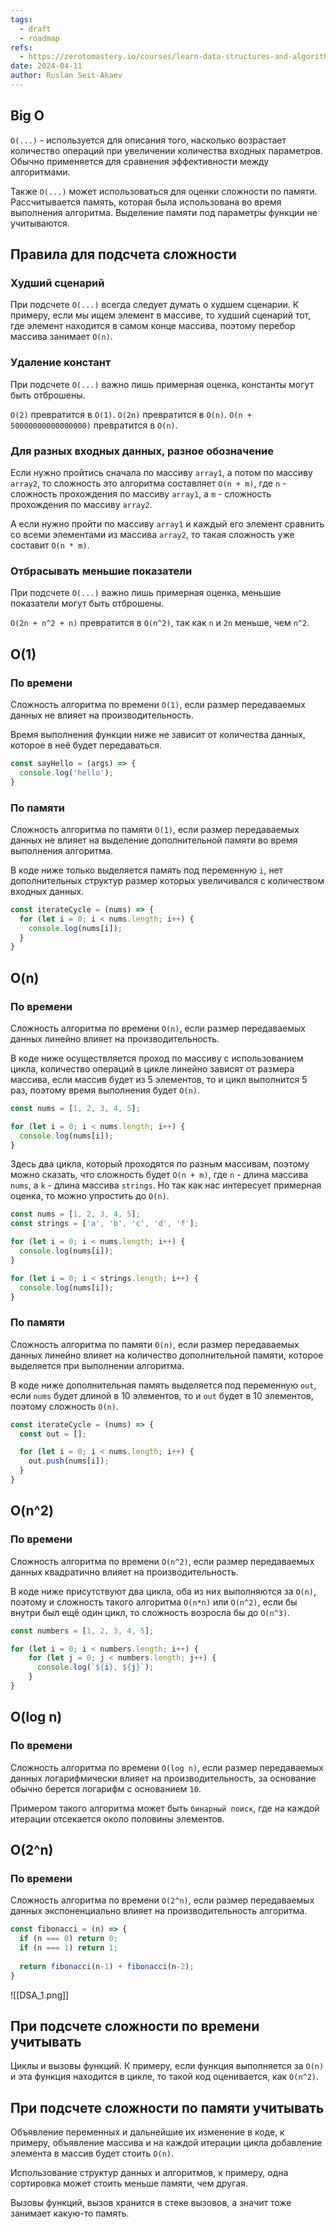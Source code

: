```yaml
---
tags:
  - draft
  - roadmap
refs:
  - https://zerotomastery.io/courses/learn-data-structures-and-algorithms/
date: 2024-04-11
author: Ruslan Seit-Akaev
---
```

## Big O

`O(...)` - используется для описания того, насколько возрастает количество операций при увеличении количества входных параметров. Обычно применяется для сравнения эффективности между алгоритмами.

Также `O(...)` может использоваться для оценки сложности по памяти. Рассчитывается память, которая была использована во время выполнения алгоритма. Выделение памяти под параметры функции не учитываются.

## Правила для подсчета сложности

### Худший сценарий

При подсчете `O(...)` всегда следует думать о худшем сценарии. К примеру, если мы ищем элемент в массиве, то худший сценарий тот, где элемент находится в самом конце массива, поэтому перебор массива занимает `O(n)`.
### Удаление констант

При подсчете `O(...)` важно лишь примерная оценка, константы могут быть отброшены.

`O(2)` превратится в `O(1)`.
`O(2n)` превратится в `O(n)`.
`O(n + 50000000000000000)` превратится в `O(n)`.
### Для разных входных данных, разное обозначение

Если нужно пройтись сначала по массиву `array1`, а потом по массиву `array2`, то сложность это алгоритма составляет `O(n + m)`, где `n` - сложность прохождения по массиву `array1`, а `m` - сложность прохождения по массиву `array2`.

А если нужно пройти по массиву `array1` и каждый его элемент сравнить со всеми элементами из массива `array2`, то такая сложность уже составит `O(n * m)`.

### Отбрасывать меньшие показатели

При подсчете `O(...)` важно лишь примерная оценка, меньшие показатели могут быть отброшены.

`O(2n + n^2 + n)` превратится в `O(n^2)`, так как `n` и `2n` меньше, чем `n^2`.
## O(1)

### По времени

Сложность алгоритма по времени `O(1)`, если размер передаваемых данных не влияет на производительность.

Время выполнения функции ниже не зависит от количества данных, которое в неё будет передаваться.

```typescript
const sayHello = (args) => {
  console.log('hello');
}
```

### По памяти

Сложность алгоритма по памяти `O(1)`, если размер передаваемых данных не влияет на выделение дополнительной памяти во время выполнения алгоритма.

В коде ниже только выделяется память под переменную `i`, нет дополнительных структур размер которых увеличивался с количеством входных данных.

```typescript
const iterateCycle = (nums) => {
  for (let i = 0; i < nums.length; i++) {
    console.log(nums[i]);
  }
}
```
## O(n)

### По времени

Сложность алгоритма по времени `O(n)`, если размер передаваемых данных линейно влияет на производительность.

В коде ниже осуществляется проход по массиву с использованием цикла, количество операций в цикле линейно зависят от размера массива, если массив будет из 5 элементов, то и цикл выполнится 5 раз, поэтому время выполнения будет `O(n)`.

```typescript
const nums = [1, 2, 3, 4, 5];

for (let i = 0; i < nums.length; i++) {
  console.log(nums[i]);
}
```

Здесь два цикла, который проходятся по разным массивам, поэтому можно сказать, что сложность будет `O(n + m)`, где `n` - длина массива `nums`, а `k` - длина массива `strings`. Но так как нас интересует примерная оценка, то можно упростить до `O(n)`.

```typescript
const nums = [1, 2, 3, 4, 5];
const strings = ['a', 'b', 'c', 'd', 'f'];

for (let i = 0; i < nums.length; i++) {
  console.log(nums[i]);
}

for (let i = 0; i < strings.length; i++) {
  console.log(nums[i]);
}
```

### По памяти

Сложность алгоритма по памяти `O(n)`, если размер передаваемых данных линейно влияет на количество дополнительной памяти, которое выделяется при выполнении алгоритма.

В коде ниже дополнительная память выделяется под переменную `out`, если `nums` будет длиной в 10 элементов, то и `out` будет в 10 элементов, поэтому сложность `O(n)`.
 
```typescript
const iterateCycle = (nums) => {
  const out = [];

  for (let i = 0; i < nums.length; i++) {
    out.push(nums[i]);
  }
}
```
## O(n^2)

### По времени

Сложность алгоритма по времени `O(n^2)`, если размер передаваемых данных квадратично влияет на производительность.

В коде ниже присутствуют два цикла, оба из них выполняются за `O(n)`, поэтому и сложность такого алгоритма `O(n*n)` или `O(n^2)`, если бы внутри был ещё один цикл, то сложность возросла бы до `O(n^3)`.

```typescript
const numbers = [1, 2, 3, 4, 5];

for (let i = 0; i < numbers.length; i++) {
	for (let j = 0; j < numbers.length; j++) {
	  console.log(`${i}, ${j}`);
	}
}
```
## O(log n)

### По времени

Сложность алгоритма по времени `O(log n)`, если размер передаваемых данных логарифмически влияет на производительность, за основание обычно берется логарифм с основанием `10`.

Примером такого алгоритма может быть `бинарный поиск`, где на каждой итерации отсекается около половины элементов.
## O(2^n)

### По времени

Сложность алгоритма по времени `O(2^n)`, если размер передаваемых данных экспоненциально влияет на производительность алгоритма.

```typescript
const fibonacci = (n) => {
  if (n === 0) return 0;
  if (n === 1) return 1;
    
  return fibonacci(n-1) + fibonacci(n-2);
}
```

![[DSA_1.png]]
## При подсчете сложности по времени учитывать

Циклы и вызовы функций. К примеру, если функция выполняется за `O(n)` и эта функция находится в цикле, то такой код оценивается, как `O(n^2)`.
## При подсчете сложности по памяти учитывать

Объявление переменных и дальнейшие их изменение в коде, к примеру, объявление массива и на каждой итерации цикла добавление элемента в массив будет стоить `O(n)`.

Использование структур данных и алгоритмов, к примеру, одна сортировка может стоить меньше памяти, чем другая.

Вызовы функций, вызов хранится в стеке вызовов, а значит тоже занимает какую-то память.